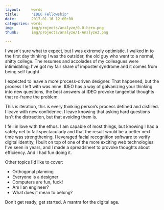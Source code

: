 ```yaml
---
layout:     words
title:      "IDEO Fellowship"
date:       2017-01-16 12:00:00
categories: words
img:        img/projects/analyze/0.0-hero.png
thumb:      img/projects/analyze/1-Analyze2.png

---
```


I wasn't sure what to expect, but I was extremely optimistic. I walked in to the first day thinking I was the outsider, the old guy who went to a normal, shitty college. The resumes and accolades of my colleagues were intimidating; I've got my fair share of imposter syndrome and it comes from being self taught.

I expected to leave a more process-driven designer. That happened, but the process I left with was mine. IDEO has a way of galvanizing your thinking into new questions, the best answers at IDEO provoke tangential thoughts that re-frame the problem.

This is iteration, this is every thinking person’s process defined and distilled. I leave with new confidence. I leave knowing that asking hard questions isn't the distraction, but that avoiding them is.

I fell in love with the ethos. I am capable of most things, but knowing I had a safety net to fail spectacularly and that the result would be a better next time was strengthening. I leveraged facial recognition software to verify digital identity, I built on top of one of the more exciting web technologies I've seen in years, and I made a spreadsheet to provoke thoughts about efficiency. And I had fun doing it.

Other topics I'd like to cover:

- Orthogonal planning
- Everyone is a designer
- Computers are fun, fuck!
- Am I an engineer?
- What does it mean to belong?

Don't get ready, get started. A mantra for the digital age.
